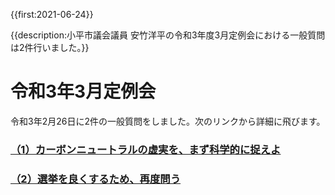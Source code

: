 {{first:2021-06-24}}

{{description:小平市議会議員 安竹洋平の令和3年度3月定例会における一般質問は2件行いました。}}

# 令和3年3月定例会

令和3年2月26日に2件の一般質問をしました。次のリンクから詳細に飛びます。

### [（1）カーボンニュートラルの虚実を、まず科学的に捉えよ](./1-carbon-neutral-giman.md)

### [（2）選挙を良くするため、再度問う](./2-senkyo-yokusuru-again.md)
